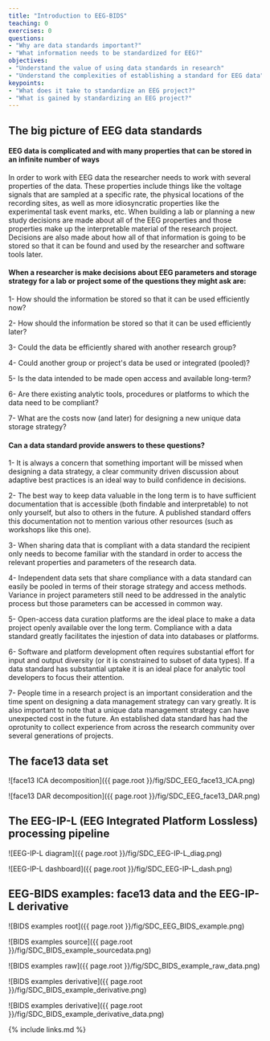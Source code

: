 ```yaml
---
title: "Introduction to EEG-BIDS"
teaching: 0
exercises: 0
questions:
- "Why are data standards important?"
- "What information needs to be standardized for EEG?"
objectives:
- "Understand the value of using data standards in research"
- "Understand the complexities of establishing a standard for EEG data"
keypoints:
- "What does it take to standardize an EEG project?"
- "What is gained by standardizing an EEG project?"
---
```


## The big picture of EEG data standards

#### **EEG data is complicated and with many properties that can be stored in an infinite number of ways**

In order to work with EEG data the researcher needs to work with several properties of the data. These properties include things like the voltage signals that are sampled at a specific rate, the physical locations of the recording sites, as well as more idiosyncratic properties like the experimental task event marks, etc. When building a lab or planning a new study decisions are made about all of the EEG properties and those properties make up the interpretable material of the research project. Decisions are also made about how all of that information is going to be stored so that it can be found and used by the researcher and software tools later.


#### **When a researcher is make decisions about EEG parameters and storage strategy for a lab or project some of the questions they might ask are:**

1- How should the information be stored so that it can be used efficiently now?

2- How should the information be stored so that it can be used efficiently later?

3- Could the data be efficiently shared with another research group?

4- Could another group or project's data be used or integrated (pooled)?

5- Is the data intended to be made open access and available long-term?

6- Are there existing analytic tools, procedures or platforms to which the data need to be compliant?

7- What are the costs now (and later) for designing a new unique data storage strategy?


#### **Can a data standard provide answers to these questions?**

1- It is always a concern that something important will be missed when designing a data strategy, a clear community driven discussion about adaptive best practices is an ideal way to build confidence in decisions.

2- The best way to keep data valuable in the long term is to have sufficient documentation that is accessible (both findable and interpretable) to not only yourself, but also to others in the future. A published standard offers this documentation not to mention various other resources (such as workshops like this one).

3- When sharing data that is compliant with a data standard the recipient only needs to become familiar with the standard in order to access the relevant properties and parameters of the research data.

4- Independent data sets that share compliance with a data standard can easily be pooled in terms of their storage strategy and access methods. Variance in project parameters still need to be addressed in the analytic process but those parameters can be accessed in common way.

5- Open-access data curation platforms are the ideal place to make a data project openly available over the long term. Compliance with a data standard greatly facilitates the injestion of data into databases or platforms.

6- Software and platform development often requires substantial effort for input and output diversity (or it is constrained to subset of data types). If a data standard has substantial uptake it is an ideal place for analytic tool developers to focus their attention.

7- People time in a research project is an important consideration and the time spent on designing a data management strategy can vary greatly. It is also important to note that a unique data management strategy can have unexpected cost in the future. An established data standard has had the oprotunity to collect experience from across the research community over several generations of projects. 

## **The face13 data set**

![face13 ICA decomposition]({{ page.root }}/fig/SDC_EEG_face13_ICA.png)

![face13 DAR decomposition]({{ page.root }}/fig/SDC_EEG_face13_DAR.png)

## **The EEG-IP-L (EEG Integrated Platform Lossless) processing pipeline**

![EEG-IP-L diagram]({{ page.root }}/fig/SDC_EEG-IP-L_diag.png)

![EEG-IP-L dashboard]({{ page.root }}/fig/SDC_EEG-IP-L_dash.png)

## **EEG-BIDS examples: face13 data and the EEG-IP-L derivative**

![BIDS examples root]({{ page.root }}/fig/SDC_EEG_BIDS_example.png)

![BIDS examples source]({{ page.root }}/fig/SDC_BIDS_example_sourcedata.png)

![BIDS examples raw]({{ page.root }}/fig/SDC_BIDS_example_raw_data.png)

![BIDS examples derivative]({{ page.root }}/fig/SDC_BIDS_example_derivative.png)

![BIDS examples derivative]({{ page.root }}/fig/SDC_BIDS_example_derivative_data.png)


{% include links.md %}

